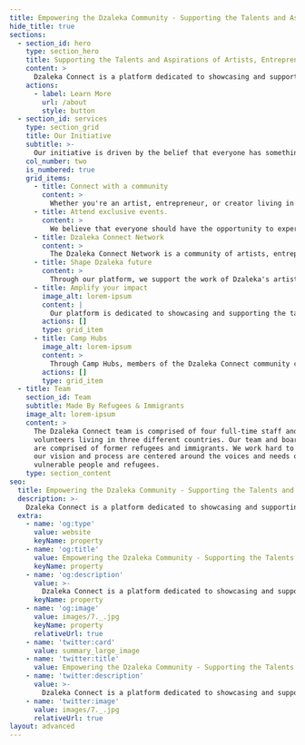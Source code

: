 ```yaml
---
title: Empowering the Dzaleka Community - Supporting the Talents and Aspirations of Artists, Entrepreneurs, and Creators
hide_title: true
sections:
  - section_id: hero
    type: section_hero
    title: Supporting the Talents and Aspirations of Artists, Entrepreneurs, and Creators
    content: >
      Dzaleka Connect is a platform dedicated to showcasing and supporting the talented artists, entrepreneurs, and creators living in the Dzaleka refugee camp.  
    actions:
      - label: Learn More
        url: /about
        style: button
  - section_id: services
    type: section_grid
    title: Our Initiative
    subtitle: >-
      Our initiative is driven by the belief that everyone has something unique and valuable to contribute, and that everyone deserves the opportunity to share their gifts with the world. We are committed to amplifying the voices and talents of the Dzaleka community and helping these talented individuals reach their full potential.
    col_number: two
    is_numbered: true
    grid_items:
      - title: Connect with a community
        content: >
          Whether you're an artist, entrepreneur, or creator living in the Dzaleka refugee camp, or a supporter looking to connect with and learn from the talented individuals living there, Dzaleka Connect has something for you.
      - title: Attend exclusive events.
        content: >
          We believe that everyone should have the opportunity to experience the incredible talents and creativity of the artists, entrepreneurs, and creators living in the Dzaleka refugee camp. That's why we offer a variety of exclusive events that allow you to get an up-close and personal look at the work of these talented individuals.
      - title: Dzaleka Connect Network
        content: >
          The Dzaleka Connect Network is a community of artists, entrepreneurs, and creators living in the Dzaleka refugee camp who are using their talents to make a difference in the world. Our network is a place for these talented individuals to connect with each other, share their work, and collaborate on projects that make a positive impact in the community.
      - title: Shape Dzaleka future
        content: >
          Through our platform, we support the work of Dzaleka's artists, entrepreneurs, and creators and help them share their talents and ideas with a wider audience. We also provide resources and support to help these talented individuals grow and succeed in their fields.
      - title: Amplify your impact
        image_alt: lorem-ipsum
        content: |
          Our platform is dedicated to showcasing and supporting the talents and creativity of the individuals living in the Dzaleka refugee camp. Through profiles, interviews, and features, we highlight the work of Dzaleka's artists, entrepreneurs, and creators and share their stories with a wider audience.
        actions: []
        type: grid_item
      - title: Camp Hubs
        image_alt: lorem-ipsum
        content: >
          Through Camp Hubs, members of the Dzaleka Connect community can gather, collaborate, and access resources and support. Our Camp Hubs serve as a hub of activity and innovation, bringing together talented individuals from all corners of the Dzaleka refugee camp.
        actions: []
        type: grid_item
  - title: Team
    section_id: Team
    subtitle: Made By Refugees & Immigrants
    image_alt: lorem-ipsum
    content: >
      The Dzaleka Connect team is comprised of four full-time staff and
      volunteers living in three different countries. Our team and board members
      are comprised of former refugees and immigrants. We work hard to ensure
      our vision and process are centered around the voices and needs of
      vulnerable people and refugees.
    type: section_content
seo:
  title: Empowering the Dzaleka Community - Supporting the Talents and Aspirations of Artists, Entrepreneurs, and Creators
  description: >-
    Dzaleka Connect is a platform dedicated to showcasing and supporting the talented artists, entrepreneurs, and creators living in the Dzaleka refugee camp.
  extra:
    - name: 'og:type'
      value: website
      keyName: property
    - name: 'og:title'
      value: Empowering the Dzaleka Community - Supporting the Talents and Aspirations of Artists, Entrepreneurs, and Creators
      keyName: property
    - name: 'og:description'
      value: >-
        Dzaleka Connect is a platform dedicated to showcasing and supporting the talented artists, entrepreneurs, and creators living in the Dzaleka refugee camp.
      keyName: property
    - name: 'og:image'
      value: images/7._.jpg
      keyName: property
      relativeUrl: true
    - name: 'twitter:card'
      value: summary_large_image
    - name: 'twitter:title'
      value: Empowering the Dzaleka Community - Supporting the Talents and Aspirations of Artists, Entrepreneurs, and Creators
    - name: 'twitter:description'
      value: >-
        Dzaleka Connect is a platform dedicated to showcasing and supporting the talented artists, entrepreneurs, and creators living in the Dzaleka refugee camp.
    - name: 'twitter:image'
      value: images/7._.jpg
      relativeUrl: true
layout: advanced
---
```

